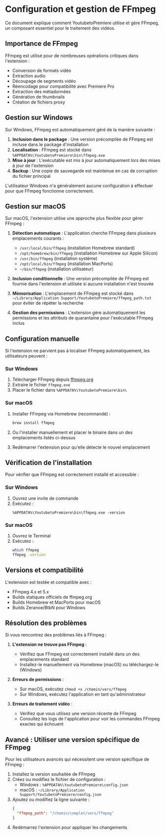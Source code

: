 # Configuration et gestion de FFmpeg

Ce document explique comment YoutubetoPremiere utilise et gère FFmpeg, un composant essentiel pour le traitement des vidéos.

## Importance de FFmpeg

FFmpeg est utilisé pour de nombreuses opérations critiques dans l'extension :

- Conversion de formats vidéo
- Extraction audio
- Découpage de segments vidéo
- Réencodage pour compatibilité avec Premiere Pro
- Extraction des métadonnées
- Génération de thumbnails
- Création de fichiers proxy

## Gestion sur Windows

Sur Windows, FFmpeg est automatiquement géré de la manière suivante :

1. **Inclusion dans le package** : Une version précompilée de FFmpeg est incluse dans le package d'installation
2. **Localisation** : FFmpeg est stocké dans `%APPDATA%\YoutubetoPremiere\bin\ffmpeg.exe`
3. **Mise à jour** : L'exécutable est mis à jour automatiquement lors des mises à jour de l'extension
4. **Backup** : Une copie de sauvegarde est maintenue en cas de corruption du fichier principal

L'utilisateur Windows n'a généralement aucune configuration à effectuer pour que FFmpeg fonctionne correctement.

## Gestion sur macOS

Sur macOS, l'extension utilise une approche plus flexible pour gérer FFmpeg :

1. **Détection automatique** : L'application cherche FFmpeg dans plusieurs emplacements courants :
   - `/usr/local/bin/ffmpeg` (installation Homebrew standard)
   - `/opt/homebrew/bin/ffmpeg` (installation Homebrew sur Apple Silicon)
   - `/usr/bin/ffmpeg` (installation système)
   - `/opt/local/bin/ffmpeg` (installation MacPorts)
   - `~/bin/ffmpeg` (installation utilisateur)

2. **Inclusion conditionnelle** : Une version précompilée de FFmpeg est fournie dans l'extension et utilisée si aucune installation n'est trouvée

3. **Mémorisation** : L'emplacement de FFmpeg est stocké dans `~/Library/Application Support/YoutubetoPremiere/ffmpeg_path.txt` pour éviter de répéter la recherche

4. **Gestion des permissions** : L'extension gère automatiquement les permissions et les attributs de quarantaine pour l'exécutable FFmpeg inclus

## Configuration manuelle

Si l'extension ne parvient pas à localiser FFmpeg automatiquement, les utilisateurs peuvent :

### Sur Windows

1. Télécharger FFmpeg depuis [ffmpeg.org](https://ffmpeg.org/download.html)
2. Extraire le fichier `ffmpeg.exe` 
3. Placer le fichier dans `%APPDATA%\YoutubetoPremiere\bin\`

### Sur macOS

1. Installer FFmpeg via Homebrew (recommandé) :
   ```bash
   brew install ffmpeg
   ```

2. Ou l'installer manuellement et placer le binaire dans un des emplacements listés ci-dessus

3. Redémarrer l'extension pour qu'elle détecte le nouvel emplacement

## Vérification de l'installation

Pour vérifier que FFmpeg est correctement installé et accessible :

### Sur Windows

1. Ouvrez une invite de commande
2. Exécutez :
   ```
   %APPDATA%\YoutubetoPremiere\bin\ffmpeg.exe -version
   ```

### Sur macOS

1. Ouvrez le Terminal
2. Exécutez :
   ```bash
   which ffmpeg
   ffmpeg -version
   ```

## Versions et compatibilité

L'extension est testée et compatible avec :

- FFmpeg 4.x et 5.x
- Builds statiques officiels de ffmpeg.org
- Builds Homebrew et MacPorts pour macOS
- Builds Zeranoe/BtbN pour Windows

## Résolution des problèmes

Si vous rencontrez des problèmes liés à FFmpeg :

1. **L'extension ne trouve pas FFmpeg** :
   - Vérifiez que FFmpeg est correctement installé dans un des emplacements standard
   - Installez-le manuellement via Homebrew (macOS) ou téléchargez-le (Windows)

2. **Erreurs de permissions** :
   - Sur macOS, exécutez `chmod +x /chemin/vers/ffmpeg`
   - Sur Windows, exécutez l'application en tant qu'administrateur

3. **Erreurs de traitement vidéo** :
   - Vérifiez que vous utilisez une version récente de FFmpeg
   - Consultez les logs de l'application pour voir les commandes FFmpeg exactes qui échouent

## Avancé : Utiliser une version spécifique de FFmpeg

Pour les utilisateurs avancés qui nécessitent une version spécifique de FFmpeg :

1. Installez la version souhaitée de FFmpeg
2. Créez ou modifiez le fichier de configuration :
   - Windows : `%APPDATA%\YoutubetoPremiere\config.json`
   - macOS : `~/Library/Application Support/YoutubetoPremiere/config.json`
3. Ajoutez ou modifiez la ligne suivante :
   ```json
   {
     "ffmpeg_path": "/chemin/complet/vers/ffmpeg"
   }
   ```
4. Redémarrez l'extension pour appliquer les changements 